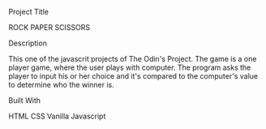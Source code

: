Project Title

ROCK PAPER SCISSORS

Description

This one of the javascrit projects of The Odin's Project. The game is a one player game, where the user plays with computer.
The program asks the player to input his or her choice and it's compared to the computer's value to determine who the winner is.

Built With

HTML
CSS
Vanilla Javascript